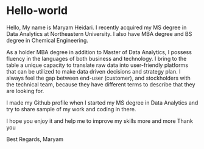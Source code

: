 # Hello-world
Hello,
My name is Maryam Heidari. I recently acquired my MS degree in Data Analytics at Northeastern University. I also have MBA degree and BS degree in Chemical Engineering.

As a holder MBA degree in addition to Master of Data Analytics, I possess fluency in the languages of both business and technology. I bring to the table a unique capacity to translate raw data into user-friendly platforms that can be utilized to make data driven decisions and strategy plan. I always feel the gap between end-user (customer), and stockholders with the technical team, because they have different terms to describe that they are looking for.

I made my Github profile when I started my MS degree in Data Analytics and try to share sample of my work and coding in there.

I hope you enjoy it and help me to improve my skills more and more
Thank you

Best Regards, Maryam
